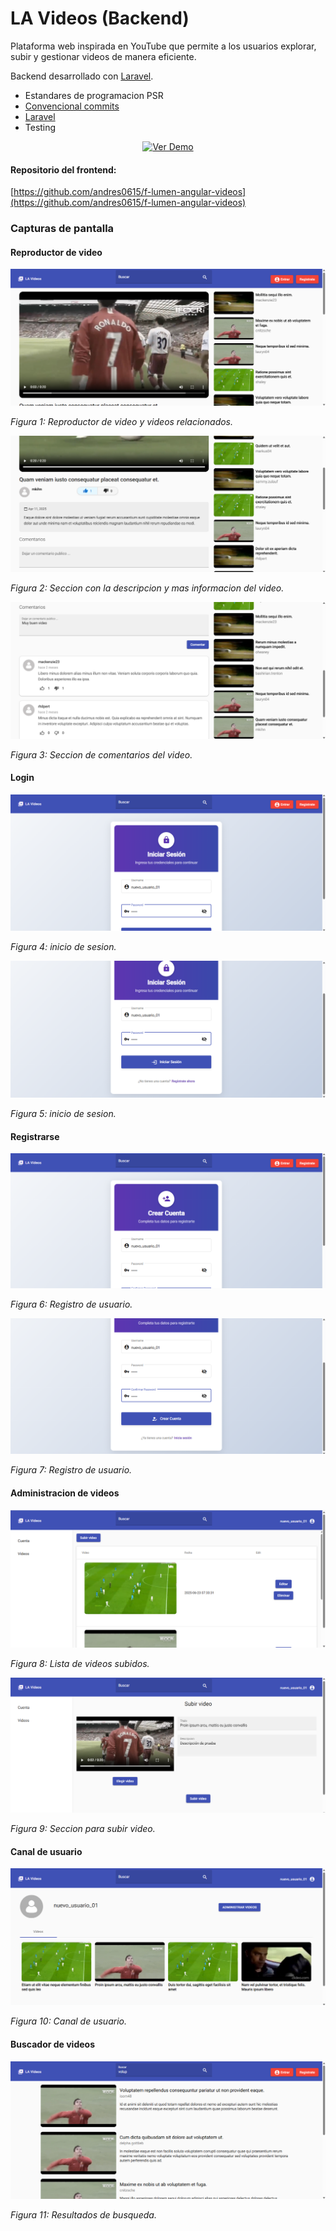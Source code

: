 # LA Videos (Backend)

Plataforma web inspirada en YouTube que permite a los usuarios explorar, subir y gestionar videos de manera eficiente.

Backend desarrollado con [Laravel](https://laravel.com/docs/5.5).

- Estandares de programacion PSR
- [Convencional commits](https://www.conventionalcommits.org/en/v1.0.0/)
- [Laravel](https://laravel.com/docs/5.5)
- Testing

<div align="center">

<p>

[![Ver Demo](https://img.shields.io/badge/demo-red?style=for-the-badge)](https://www.dropbox.com/scl/fi/a6y06cew7qcyvhrucpiyk/la-videos-demo.mp4?rlkey=poekkxukw4pghse3crw9hniwf&st=8j12nisj&dl=0)

</p>

</div>

#### Repositorio del frontend:
[https://github.com/andres0615/f-lumen-angular-videos](https://github.com/andres0615/f-lumen-angular-videos)

### Capturas de pantalla

#### Reproductor de video

![Reproducir video](storage/app/screenshots/reproduccion-video.png)

*Figura 1: Reproductor de video y videos relacionados.*

![informacion del video](storage/app/screenshots/info-video.png)

*Figura 2: Seccion con la descripcion y mas informacion del video.*

![informacion del video](storage/app/screenshots/video-comments.png)

*Figura 3: Seccion de comentarios del video.*

#### Login

![Login](storage/app/screenshots/login-1.png)

*Figura 4: inicio de sesion.*

![Login](storage/app/screenshots/login-2.png)

*Figura 5: inicio de sesion.*

#### Registrarse

![Singup](storage/app/screenshots/singup-1.png)

*Figura 6: Registro de usuario.*

![Singup](storage/app/screenshots/singup-2.png)

*Figura 7: Registro de usuario.*

#### Administracion de videos

![Videos subidos](storage/app/screenshots/list-my-videos.png)

*Figura 8: Lista de videos subidos.*

![Subir video](storage/app/screenshots/upload-video.png)

*Figura 9: Seccion para subir video.*

#### Canal de usuario

![Canal de usuario](storage/app/screenshots/my-channel.png)

*Figura 10: Canal de usuario.*

#### Buscador de videos

![buscar video](storage/app/screenshots/search-video.png)

*Figura 11: Resultados de busqueda.*